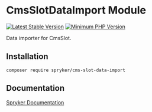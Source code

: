 # CmsSlotDataImport Module
[![Latest Stable Version](https://poser.pugx.org/spryker/cms-slot-data-import/v/stable.svg)](https://packagist.org/packages/spryker/cms-slot-data-import)
[![Minimum PHP Version](https://img.shields.io/badge/php-%3E%3D%207.4-8892BF.svg)](https://php.net/)

Data importer for CmsSlot.

## Installation

```
composer require spryker/cms-slot-data-import
```

## Documentation

[Spryker Documentation](https://docs.spryker.com)
